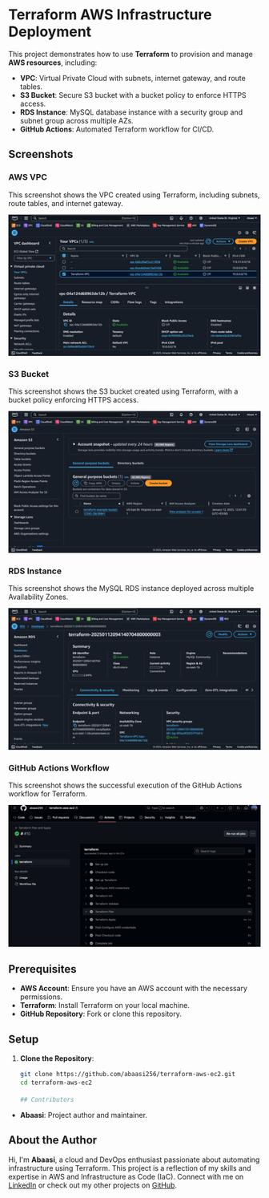# Terraform AWS Infrastructure Deployment

This project demonstrates how to use **Terraform** to provision and manage **AWS resources**, including:
- **VPC**: Virtual Private Cloud with subnets, internet gateway, and route tables.
- **S3 Bucket**: Secure S3 bucket with a bucket policy to enforce HTTPS access.
- **RDS Instance**: MySQL database instance with a security group and subnet group across multiple AZs.
- **GitHub Actions**: Automated Terraform workflow for CI/CD.

## Screenshots

### AWS VPC
This screenshot shows the VPC created using Terraform, including subnets, route tables, and internet gateway.

![AWS VPC](screenshots/aws-vpc.png)

### S3 Bucket
This screenshot shows the S3 bucket created using Terraform, with a bucket policy enforcing HTTPS access.

![S3 Bucket](screenshots/s3-bucket.png)

### RDS Instance
This screenshot shows the MySQL RDS instance deployed across multiple Availability Zones.

![RDS Instance](screenshots/rds-instance.png)

### GitHub Actions Workflow
This screenshot shows the successful execution of the GitHub Actions workflow for Terraform.

![GitHub Actions Workflow](screenshots/github-actions-workflow.png)

## Prerequisites
- **AWS Account**: Ensure you have an AWS account with the necessary permissions.
- **Terraform**: Install Terraform on your local machine.
- **GitHub Repository**: Fork or clone this repository.

## Setup
1. **Clone the Repository**:
   ```bash
   git clone https://github.com/abaasi256/terraform-aws-ec2.git
   cd terraform-aws-ec2

   ## Contributors
- **Abaasi**: Project author and maintainer.

## About the Author
Hi, I'm **Abaasi**, a cloud and DevOps enthusiast passionate about automating infrastructure using Terraform. This project is a reflection of my skills and expertise in AWS and Infrastructure as Code (IaC). Connect with me on [LinkedIn](https://www.linkedin.com/in/abaasi-k-b79420340) or check out my other projects on [GitHub](https://github.com/abaasi256).
